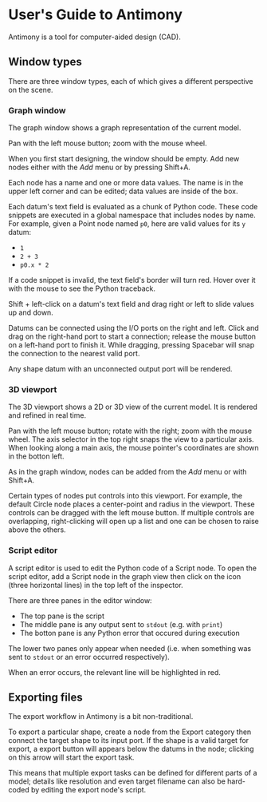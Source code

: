 User's Guide to Antimony
========================

Antimony is a tool for computer-aided design (CAD).

Window types
------------

There are three window types, each of which gives a different perspective on the scene.

### Graph window
The graph window shows a graph representation of the current model.

Pan with the left mouse button;
zoom with the mouse wheel.

When you first start designing, the window should be empty.
Add new nodes either with the *Add* menu or by pressing Shift+A.

Each node has a name and one or more data values.
The name is in the upper left corner and can be edited;
data values are inside of the box.

Each datum's text field is evaluated as a chunk of Python code.
These code snippets are executed in a global namespace that includes nodes by name.
For example, given a Point node named `p0`,
here are valid values for its `y` datum:
- `1`
- `2 + 3`
- `p0.x * 2`

If a code snippet is invalid, the text field's border will turn red.
Hover over it with the mouse to see the Python traceback.

Shift + left-click on a datum's text field and drag right or left to slide values up and down.

Datums can be connected using the I/O ports on the right and left.
Click and drag on the right-hand port to start a connection;
release the mouse button on a left-hand port to finish it.
While dragging, pressing Spacebar will snap the connection to the nearest valid port.

Any shape datum with an unconnected output port will be rendered.

### 3D viewport
The 3D viewport shows a 2D or 3D view of the current model.
It is rendered and refined in real time.

Pan with the left mouse button;
rotate with the right;
zoom with the mouse wheel.
The axis selector in the top right snaps the view to a particular axis.
When looking along a main axis,
the mouse pointer's coordinates are shown in the botton left.

As in the graph window,
nodes can be added from the *Add* menu or with Shift+A.

Certain types of nodes put controls into this viewport.
For example, the default Circle node places a center-point and radius in the viewport.
These controls can be dragged with the left mouse button.
If multiple controls are overlapping,
right-clicking will open up a list and one can be chosen to raise above the others.

### Script editor
A script editor is used to edit the Python code of a Script node.
To open the script editor,
add a Script node in the graph view
then click on the icon (three horizontal lines)
in the top left of the inspector.

There are three panes in the editor window:
- The top pane is the script
- The middle pane is any output sent to `stdout` (e.g. with `print`)
- The botton pane is any Python error that occured during execution

The lower two panes only appear when needed
(i.e. when something was sent to `stdout`
or an error occurred respectively).

When an error occurs, the relevant line will be highlighted in red.

Exporting files
---------------
The export workflow in Antimony is a bit non-traditional.

To export a particular shape, create a node from the Export category then
connect the target shape to its input port.  If the shape is a valid target
for export, a export button will appears below the datums in the node;
clicking on this arrow will start the export task.

This means that multiple export tasks can be defined for different parts of
a model; details like resolution and even target filename can also be
hard-coded by editing the export node's script.
